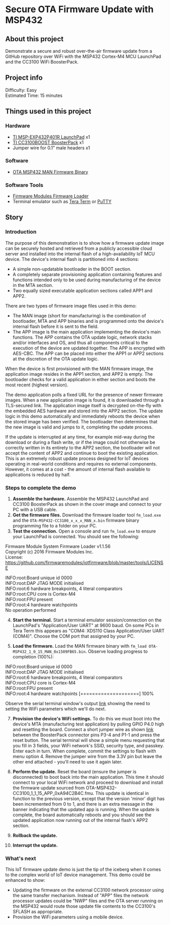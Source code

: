 # Secure OTA Firmware Update with MSP432


## About this project
Demonstrate a secure and robust over-the-air firmware update from a GitHub repository over WiFi with the MSP432 Cortex-M4 MCU LaunchPad and the CC3100 WiFi BoosterPack.

## Project info
Difficulty: Easy  
Estimated Time: 15 minutes

## Things used in this project

### Hardware

* [TI MSP-EXP432P401R LaunchPad](http://www.ti.com/tool/MSP-EXP432P401R) x1
* [TI CC3100BOOST BoosterPack](http://www.ti.com/tool/CC3100BOOST) x1
* Jumper wire for 0.1" male headers x1

### Software

* [OTA MSP432 MAN Firmware Binary]()

### Software Tools

* [Firmware Modules Firmware Loader](https://github.com/firmwaremodules/iotfirmware/raw/master/tools/fm_load.exe)
* Terminal emulator such as [Tera Term](https://ttssh2.osdn.jp/index.html.en) or [PuTTY](http://www.chiark.greenend.org.uk/~sgtatham/putty/)

## Story
### Introduction
The purpose of this demonstration is to show how a firmware update image can be securely hosted and retrieved from a publicly accessible cloud server and installed into the internal flash of a high-availability IoT MCU device.  The device's internal flash is partitioned into 4 sections:
* A simple non-updatable bootloader in the BOOT section.
* A completely separate provisioning application containing features and functions intended only to be used during manufacturing of the device in the MTA section.
* Two equally sized executable application sections called APP1 and APP2.

There are two types of firmware image files used in this demo:
* The MAN image (short for manufacturing) is the combination of bootloader, MTA and APP binaries and is programmed onto the device's internal flash before it is sent to the field.
* The APP image is the main application implementing the device's main functions.  The APP contains the OTA update logic, network stacks and/or interfaces and OS, and thus all components critical to the execution of the device are updated together.  The APP is encrypted with AES-CBC.  The APP can be placed into either the APP1 or APP2 sections at the discretion of the OTA update logic.

When the device is first provisioned with the MAN firmware image, the application image resides in the APP1 section, and APP2 is empty.  The bootloader checks for a valid application in either section and boots the most recent (highest version).  

The demo application polls a fixed URL for the presence of newer firmware images.  When a new application image is found, it is downloaded through a TLS-secured link.  The application image itself is decrypted on-the-fly with the embedded AES hardware and stored into the APP2 section.  The update logic in this demo automatically and immediately reboots the device when the stored image has been verified.  The bootloader then determines that the new image is valid and jumps to it, completing the update process.   

If the update is interrupted at any time, for example mid-way during the download or during a flash write, or if the image could not otherwise be correctly written in its entirety to the APP2 section, the bootloader will not accept the content of APP2 and continue to boot the existing application. This is an extremely robust update process designed for IoT devices operating in real-world conditions and requires no external components.  However, it comes at a cost - the amount of internal flash available to applications is reduced by half.

### Steps to complete the demo

1. **Assemble the hardware.** Assemble the MSP432 LaunchPad and CC3100 BoosterPack as shown in the cover image and connect to your PC with a USB cable.
2. **Get the firmware files.** Download the firmware loader tool `fm_load.exe` and the `OTA-MSP432-CC3100_x_x_x_MAN_x.bin` firmware binary programming file to a folder on your PC.
3. **Test the connection.** Open a console and run `fm_load.exe` to ensure your LaunchPad is connected.  You should see the following:

  Firmware Module System Firmware Loader v1.1.56  
  Copyright (c) 2016 Firmware Modules Inc.  
  License: https://github.com/firmwaremodules/iotfirmware/blob/master/tools/LICENSE  

  INFO:root:Board unique id 0000  
  INFO:root:DAP JTAG MODE initialised  
  INFO:root:6 hardware breakpoints, 4 literal comparators  
  INFO:root:CPU core is Cortex-M4  
  INFO:root:FPU present  
  INFO:root:4 hardware watchpoints  
  No operation performed  
  
4. **Start the terminal.** Start a terminal emulator session/connection on the LaunchPad's "Application/User UART" at 9600 baud.  On some PCs in Tera Term this appears as "COM4: XDS110 Class Application/User UART (COM4)".  Choose the COM port that assigned by your PC.

5. **Load the firmware.** Load the MAN firmware binary with `fm_load OTA-MSP432_1_0_15_MAN_0x1509FB65.bin`.  Observe loading progress to completion (100%):  

  INFO:root:Board unique id 0000  
  INFO:root:DAP JTAG MODE initialised  
  INFO:root:6 hardware breakpoints, 4 literal comparators  
  INFO:root:CPU core is Cortex-M4  
  INFO:root:FPU present  
  INFO:root:4 hardware watchpoints 
  [====================] 100%  
  
  Observe the serial terminal window's output [link]() showing the need to setting the WiFi parameters which we'll do next.
  
7. **Provision the device's WiFi settings.**  To do this we must boot into the device's MTA (manufacturing test application) by pulling GPIO P4.0 high and resetting the board.  Connect a short jumper wire as shown [link]() between the BoosterPack connector pins P3-4 and P1-1 and press the reset button.  The serial terminal will show a simple menu requesting that you fill in 3 fields, your WiFi network's SSID, security type, and passkey.  Enter each in turn.  When complete, commit the settings to flash with menu option 4.  Remove the jumper wire from the 3.3V pin but leave the other end attached - you'll need to use it again later.

8. **Perform the update.** Reset the board (ensure the jumper is disconnected) to boot back into the main application.  This time it should connect to your local WiFi network and proceed to download and install the firmware update sourced from OTA-MSP432-CC3100_1_1_15_APP_0xA94C2B4C.fmu.  This update is identical in function to the previous version, except that the version 'minor' digit has been incremented from 0 to 1, and there is an extra message in the banner indicating that the updated app is running.  When the update is complete, the board automatically reboots and you should see the updated application now running out of the internal flash's APP2 section.

9. **Rollback the update.**

10. **Interrupt the update.**

### What's next

This IoT firmware update demo is just the tip of the iceberg when it comes to the complex world of IoT device management.  This demo could be enhanced to show:
* Updating the firmware on the external CC3100 network processor using the same transfer mechanism.  Instead of "APP" files the network processor updates could be "NWP" files and the OTA server running on the MSP432 would route those update file contents to the CC3100's SFLASH as appropriate.
* Provision the WiFi parameters using a mobile device.
